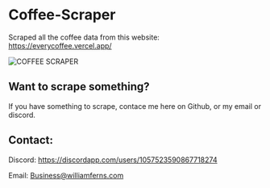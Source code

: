 # Coffee-Scraper
Scraped all the coffee data from this website: https://everycoffee.vercel.app/

![COFFEE SCRAPER](https://github.com/WilliamFerns1/Coffee-Scraper/assets/141557971/57a66ecb-4038-41e0-8477-48ba6b5c2c14)

## Want to scrape something?

If you have something to scrape, contace me here on Github, or my email or discord.

## Contact:

Discord:
https://discordapp.com/users/1057523590867718274

Email:
Business@williamferns.com	
